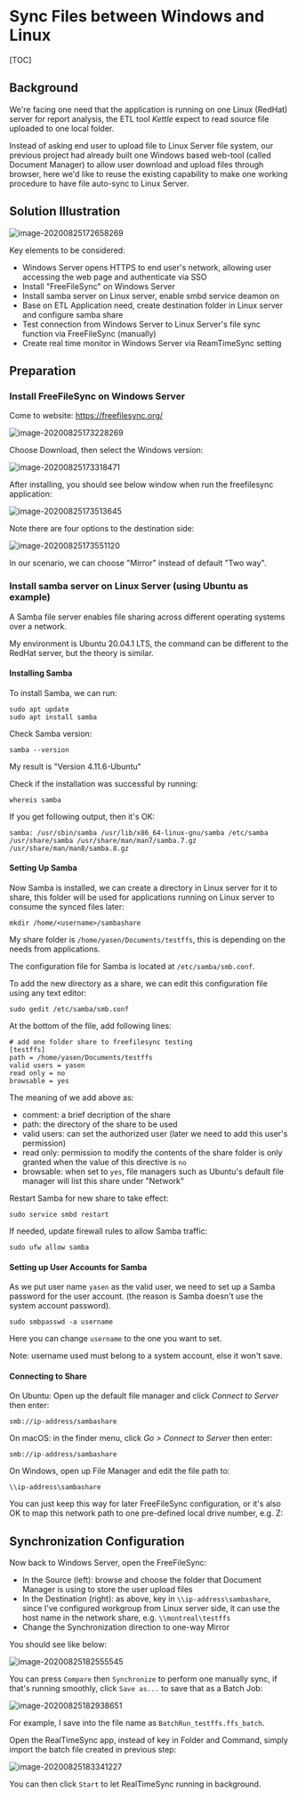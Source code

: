 # Sync Files between Windows and Linux

[TOC]

## Background

We're facing one need that the application is running on one Linux (RedHat) server for report analysis, the ETL tool _Kettle_ expect to read source file uploaded to one local folder.

Instead of asking end user to upload file to Linux Server file system, our previous project had already built one Windows based web-tool (called Document Manager) to allow user download and upload files through browser, here we'd like to reuse the existing capability to make one working procedure to have file auto-sync to Linux Server.

## Solution Illustration

![image-20200825172658269](images/image-20200825172658269.png)

Key elements to be considered:

- Windows Server opens HTTPS to end user's network, allowing user accessing the web page and authenticate via SSO
- Install "FreeFileSync" on Windows Server
- Install samba server on Linux server, enable smbd service deamon on
- Base on ETL Application need, create destination folder in Linux server and configure samba share
- Test connection from Windows Server to Linux Server's file sync function via FreeFileSync (manually)
- Create real time monitor in Windows Server via ReamTimeSync setting

## Preparation

### Install FreeFileSync on Windows Server

Come to website: https://freefilesync.org/

![image-20200825173228269](images/image-20200825173228269.png)

Choose Download, then select the Windows version:

![image-20200825173318471](images/image-20200825173318471.png)

After installing, you should see below window when run the freefilesync application:

![image-20200825173513645](images/image-20200825173513645.png)

Note there are four options to the destination side:

![image-20200825173551120](images/image-20200825173551120.png)

In our scenario, we can choose "Mirror" instead of default "Two way".

### Install samba server on Linux Server (using Ubuntu as example)

A Samba file server enables file sharing across different operating systems over a network.

My environment is Ubuntu 20.04.1 LTS, the command can be different to the RedHat server, but the theory is similar.

#### Installing Samba

To install Samba, we can run:

```
sudo apt update
sudo apt install samba
```

Check Samba version:

```
samba --version
```

My result is "Version 4.11.6-Ubuntu"

Check if the installation was successful by running:

```
whereis samba
```

If you get following output, then it's OK:

```
samba: /usr/sbin/samba /usr/lib/x86_64-linux-gnu/samba /etc/samba /usr/share/samba /usr/share/man/man7/samba.7.gz /usr/share/man/man8/samba.8.gz
```

#### Setting Up Samba

Now Samba is installed, we can create a directory in Linux server for it to share, this folder will be used for applications running on Linux server to consume the synced files later:

```
mkdir /home/<username>/sambashare
```

My share folder is `/home/yasen/Documents/testffs`, this is depending on the needs from applications.

The configuration file for Samba is located at `/etc/samba/smb.conf`.

To add the new directory as a share, we can edit this configuration file using any text editor:

```
sudo gedit /etc/samba/smb.conf
```

At the bottom of the file, add following lines:

```
# add one folder share to freefilesync testing
[testffs]
path = /home/yasen/Documents/testffs
valid users = yasen
read only = no
browsable = yes
```

The meaning of we add above as:

- comment: a brief decription of the share
- path: the directory of the share to be used
- valid users: can set the authorized user (later we need to add this user's permission)
- read only: permission to modify the contents of the share folder is only granted when the value of this directive is `no`
- browsable: when set to `yes`, file managers such as Ubuntu's default file manager will list this share under "Network"

Restart Samba for new share to take effect:

```
sudo service smbd restart
```

If needed, update firewall rules to allow Samba traffic:

```
sudo ufw allow samba
```

#### Setting up User Accounts for Samba

As we put user name `yasen` as the valid user, we need to set up a Samba password for the user account. (the reason is Samba doesn't use the system account password).

```
sudo smbpasswd -a username
```

Here you can change `username` to the one you want to set.

Note: username used must belong to a system account, else it won't save.

#### Connecting to Share

On Ubuntu: Open up the default file manager and click _Connect to Server_ then enter:

```
smb://ip-address/sambashare
```

On macOS: in the finder menu, click _Go > Connect to Server_ then enter:

```
smb://ip-address/sambashare
```

On Windows, open up File Manager and edit the file path to:

```
\\ip-address\sambashare
```

You can just keep this way for later FreeFileSync configuration, or it's also OK to map this network path to one pre-defined local drive number, e.g. Z:



## Synchronization Configuration

Now back to Windows Server, open the FreeFileSync:

- In the Source (left): browse and choose the folder that Document Manager is using to store the user upload files
- In the Destination (right): as above, key in `\\ip-address\sambashare`, since I've configured workgroup from Linux server side, it can use the host name in the network share, e.g. `\\montreal\testffs`
- Change the Synchronization direction to one-way Mirror

You should see like below:

![image-20200825182555545](images/image-20200825182555545.png)

You can press `Compare` then `Synchronize` to perform one manually sync, if that's running smoothly, click `Save as...` to save that as a Batch Job:

![image-20200825182938651](images/image-20200825182938651.png)

For example, I save into the file name as `BatchRun_testffs.ffs_batch`.

Open the RealTimeSync app, instead of key in Folder and Command, simply import the batch file created in previous step:

![image-20200825183341227](images/image-20200825183341227.png)

You can then click `Start` to let RealTimeSync running in background.
